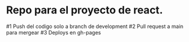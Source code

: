 # Repo para el proyecto de react.

#1 Push del codigo solo a branch de development
#2 Pull request a main para mergear
#3 Deploys en gh-pages


